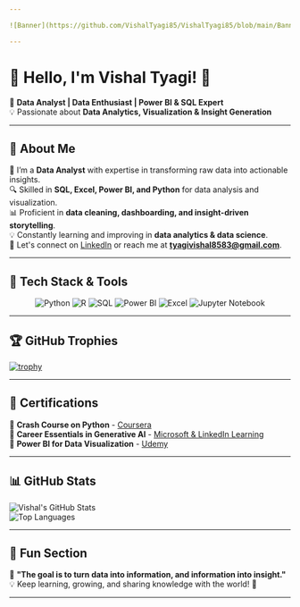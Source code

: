 ```yaml
---

![Banner](https://github.com/VishalTyagi85/VishalTyagi85/blob/main/Banner.jpg?raw=true)

---
```


# 👋 Hello, I'm Vishal Tyagi! 🚀  
🎯 **Data Analyst | Data Enthusiast | Power BI & SQL Expert**  
💡 Passionate about **Data Analytics, Visualization & Insight Generation**

---

## 📌 About Me  
🎯 I’m a **Data Analyst** with expertise in transforming raw data into actionable insights.  
🔍 Skilled in **SQL, Excel, Power BI, and Python** for data analysis and visualization.  
📊 Proficient in **data cleaning, dashboarding, and insight-driven storytelling**.  
💡 Constantly learning and improving in **data analytics & data science**.  
📩 Let's connect on [LinkedIn](https://www.linkedin.com/in/vishal-tyagi00) or reach me at **tyagivishal8583@gmail.com**.  

---

## 🚀 Tech Stack & Tools  
<p align="center">
  <img src="https://img.shields.io/badge/Python-3776AB?style=for-the-badge&logo=python&logoColor=white" alt="Python" />
  <img src="https://img.shields.io/badge/R-276DC3?style=for-the-badge&logo=r&logoColor=white" alt="R" />
  <img src="https://img.shields.io/badge/SQL-4479A1?style=for-the-badge&logo=postgresql&logoColor=white" alt="SQL" />
  <img src="https://img.shields.io/badge/PowerBI-F2C811?style=for-the-badge&logo=powerbi&logoColor=black" alt="Power BI" />
  <img src="https://img.shields.io/badge/Excel-217346?style=for-the-badge&logo=microsoft-excel&logoColor=white" alt="Excel" />
  <img src="https://img.shields.io/badge/Jupyter-F37626?style=for-the-badge&logo=jupyter&logoColor=white" alt="Jupyter Notebook" />
</p>

---

## 🏆 GitHub Trophies  
[![trophy](https://github-profile-trophy.vercel.app/?username=VishalTyagi85&theme=onedark&no-frame=true&margin-w=15&margin-h=15)](https://github.com/ryo-ma/github-profile-trophy)

---

## 📜 Certifications  
📌 **Crash Course on Python** - [Coursera](https://www.coursera.org/account/accomplishments/records/9846PSAGEGCA)  
📌 **Career Essentials in Generative AI** - [Microsoft & LinkedIn Learning](https://www.linkedin.com/learning/certificates/aacadac7495ff733b436357eb884fd528de04f4111288f56b3a3356127b1bcce)  
📌 **Power BI for Data Visualization** - [Udemy](https://www.udemy.com/certificate/UC-a38eba82-8f0f-4f42-a8f0-8a7fe04601f8/)  

---

## 📊 GitHub Stats  
![Vishal's GitHub Stats](https://github-readme-stats-git-masterrstaa-rickstaa.vercel.app/api?username=VishalTyagi85&show_icons=true&theme=tokyonight&cache_seconds=3600)  
![Top Languages](https://github-readme-stats-git-masterrstaa-rickstaa.vercel.app/api/top-langs/?username=VishalTyagi85&layout=compact&theme=tokyonight&hide=html,css,javascript)  

---

## 🎨 Fun Section  
📢 **"The goal is to turn data into information, and information into insight."**  
💡 Keep learning, growing, and sharing knowledge with the world! 🚀

---
